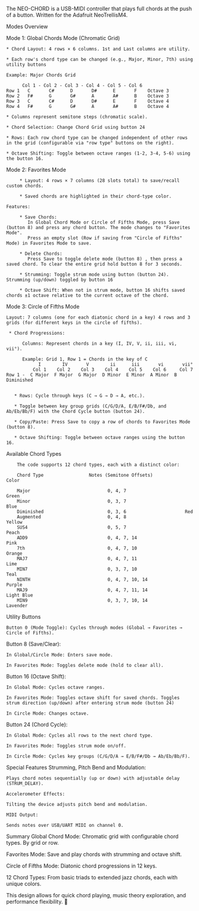 The NEO-CHORD is a USB-MIDI controller that plays full chords at the push of a button.  Written for the Adafruit NeoTrellisM4. 

Modes Overview
 
   Mode 1: Global Chords Mode (Chromatic Grid)
   
    * Chord Layout: 4 rows × 6 columns. 1st and Last columns are utility.
    
    * Each row's chord type can be changed (e.g., Major, Minor, 7th) using utility buttons
    
    Example: Major Chords Grid
    
          Col 1 - Col 2 - Col 3 - Col 4 - Col 5 - Col 6  
    Row 1   C       C#      D       D#      E       F    Octave 3 
    Row 2   F#      G       G#      A       A#      B    Octave 3   
    Row 3   C       C#      D       D#      E       F    Octave 4
    Row 4   F#      G       G#      A       A#      B    Octave 4
    
    * Columns represent semitone steps (chromatic scale).
    
    * Chord Selection: Change Chord Grid using button 24
    
    * Rows: Each row chord type can be changed independent of other rows in the grid (configurable via "row type" buttons on the right).
    
    * Octave Shifting: Toggle between octave ranges (1-2, 3-4, 5-6) using the button 16.

  Mode 2: Favorites Mode
  
         * Layout: 4 rows × 7 columns (28 slots total) to save/recall custom chords.
         
         * Saved chords are highlighted in their chord-type color.
 
    Features:

         * Save Chords:
            In Global Chord Mode or Circle of Fifths Mode, press Save (button 8) and press any chord button. The mode changes to "Favorites Mode".
            Press an empty slot (Row if saving from "Circle of Fifths" Mode) in Favorites Mode to save.
         
         * Delete Chords:
            Press Save to toggle delete mode (button 8) , then press a saved chord. To clear the entire grid hold button 8 for 3 seconds. 
      
         * Strumming: Toggle strum mode using button (button 24). Strumming (up/down) toggled by button 16
      
         * Octave Shift: When not in strum mode, button 16 shifts saved chords ±1 octave relative to the current octave of the chord.

  Mode 3: Circle of Fifths Mode
    
    Layout: 7 columns (one for each diatonic chord in a key) 4 rows and 3 grids (for different keys in the circle of fifths).

     * Chord Progressions:
     
          Columns: Represent chords in a key (I, IV, V, ii, iii, vi, vii°).
  
          Example: Grid 1, Row 1 = Chords in the key of C
                I        IV       V        ii      iii       vi       vii°
              Col 1    Col 2    Col 3    Col 4    Col 5    Col 6     Col 7
    Row 1 -  C Major  F Major  G Major  D Minor  E Minor  A Minor  B Diminished
  

       * Rows: Cycle through keys (C → G → D → A, etc.).
    
       * Toggle between key group grids (C/G/D/A, E/B/F#/Db, and Ab/Eb/Bb/F) with the Chord Cycle button (button 24).
    
       * Copy/Paste: Press Save to copy a row of chords to Favorites Mode (button 8).

       * Octave Shifting: Toggle between octave ranges using the button 16.



Available Chord Types
        
        The code supports 12 chord types, each with a distinct color:
        
        Chord Type	               Notes (Semitone Offsets)            	Color
        
        Major                             0, 4, 7                      Green
        Minor                             0, 3, 7                      Blue
        Diminished                        0, 3, 6                      Red
        Augmented                         0, 4, 8                      Yellow
        SUS4                              0, 5, 7                      Peach
        ADD9                              0, 4, 7, 14                  Pink
        7th                               0, 4, 7, 10                  Orange
        MAJ7                              0, 4, 7, 11                  Lime
        MIN7                              0, 3, 7, 10                  Teal
        NINTH                             0, 4, 7, 10, 14              Purple
        MAJ9                              0, 4, 7, 11, 14              Light Blue
        MIN9                              0, 3, 7, 10, 14              Lavender


Utility Buttons
 
    Button 0 (Mode Toggle): Cycles through modes (Global → Favorites → Circle of Fifths).
    
   Button 8 (Save/Clear):
    
    In Global/Circle Mode: Enters save mode.
    
    In Favorites Mode: Toggles delete mode (hold to clear all).

   Button 16 (Octave Shift):
    
    In Global Mode: Cycles octave ranges.
    
    In Favorites Mode: Toggles octave shift for saved chords. Toggles strum direction (up/down) after entering strum mode (button 24) 
    
    In Circle Mode: Changes octave.
    
   Button 24 (Chord Cycle):
    
    In Global Mode: Cycles all rows to the next chord type.
    
    In Favorites Mode: Toggles strum mode on/off.
    
    In Circle Mode: Cycles key groups (C/G/D/A → E/B/F#/Db → Ab/Eb/Bb/F). 

Special Features
Strumming, Pitch Bend and Modulation:

    Plays chord notes sequentially (up or down) with adjustable delay (STRUM_DELAY).
    
    Accelerometer Effects:
    
    Tilting the device adjusts pitch bend and modulation.
    
    MIDI Output:
    
    Sends notes over USB/UART MIDI on channel 0.

Summary
Global Chord Mode: Chromatic grid with configurable chord types. By grid or row.

Favorites Mode: Save and play chords with strumming and octave shift.

Circle of Fifths Mode: Diatonic chord progressions in 12 keys.

12 Chord Types: From basic triads to extended jazz chords, each with unique colors.

This design allows for quick chord playing, music theory exploration, and performance flexibility. 🎹
